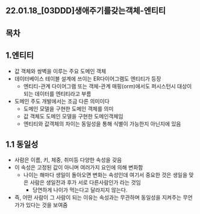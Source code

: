 ## 22.01.18_[03DDD]생애주기를갖는객체-엔티티

## 목차

## 1.엔티티

- 값 객체와 쌍벽을 이루는 주요 도메인 객체
- 데이터베이스 테이블 설계에 쓰이는 ER다이어그램도 엔티티가 등장
  - 엔티티-관계 다이어그램 또는 객체-관계 매핑(orm)에서도 퍼시스턴시 대상이 되는 데이터를 엔티티라고 부름
- 도메인 주도 개발에서는 조금 다른 의미이다
  - 도메인 모델을 구현한 도메인 객체를 의미
  - 값 객체도 도메인 모델을 구현한 도메인객체임
  - 엔티티와 값객체의 차이는 동일성을 통해 식별이 가능한지 아닌지에 있음

## 1.1 동일성

- 사람은 이름, 키, 체중, 취미등 다양한 속성을 갖음
- 이 속성은 고정된 값이 아니며 여러가지 요인에 의해 변화함
  - 나이는 해마다 생일이 돌아오면 변화는 속성인데 여기서 중요한 것은 생일을 맞은 사람은 생일전과 후가 서로 다른사람인가 라는 것임
    - 당연하게 나이가 먹는다고 달라지지 않는다.
- 즉, 어떤 사람이 그 사람이 되는 이유는 속성과는 무관하며 동일성을 지켜주는 무언가가 있다는 것을 보여줌